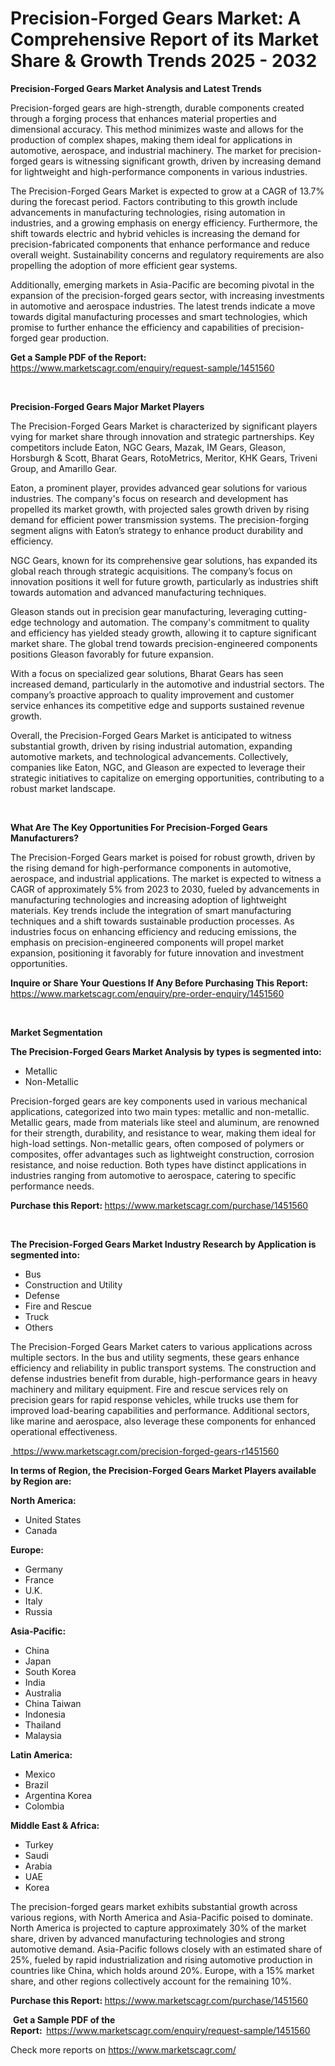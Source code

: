 <p><h1>Precision-Forged Gears Market: A Comprehensive Report of its Market Share & Growth Trends 2025 - 2032</h1></p><p><strong>Precision-Forged Gears Market Analysis and Latest Trends</strong></p>
<p><p>Precision-forged gears are high-strength, durable components created through a forging process that enhances material properties and dimensional accuracy. This method minimizes waste and allows for the production of complex shapes, making them ideal for applications in automotive, aerospace, and industrial machinery. The market for precision-forged gears is witnessing significant growth, driven by increasing demand for lightweight and high-performance components in various industries.</p><p>The Precision-Forged Gears Market is expected to grow at a CAGR of 13.7% during the forecast period. Factors contributing to this growth include advancements in manufacturing technologies, rising automation in industries, and a growing emphasis on energy efficiency. Furthermore, the shift towards electric and hybrid vehicles is increasing the demand for precision-fabricated components that enhance performance and reduce overall weight. Sustainability concerns and regulatory requirements are also propelling the adoption of more efficient gear systems. </p><p>Additionally, emerging markets in Asia-Pacific are becoming pivotal in the expansion of the precision-forged gears sector, with increasing investments in automotive and aerospace industries. The latest trends indicate a move towards digital manufacturing processes and smart technologies, which promise to further enhance the efficiency and capabilities of precision-forged gear production.</p></p>
<p><strong>Get a Sample PDF of the Report:&nbsp;</strong> <a href="https://www.marketscagr.com/enquiry/request-sample/1451560?utm_campaign=1999&utm_medium=2&utm_source=Github&utm_content=ia&utm_term=27022025&utm_id=precision-forged-gears">https://www.marketscagr.com/enquiry/request-sample/1451560</a></p>
<p>&nbsp;</p>
<p><strong>Precision-Forged Gears Major Market Players</strong></p>
<p><p>The Precision-Forged Gears Market is characterized by significant players vying for market share through innovation and strategic partnerships. Key competitors include Eaton, NGC Gears, Mazak, IM Gears, Gleason, Horsburgh & Scott, Bharat Gears, RotoMetrics, Meritor, KHK Gears, Triveni Group, and Amarillo Gear.</p><p>Eaton, a prominent player, provides advanced gear solutions for various industries. The company's focus on research and development has propelled its market growth, with projected sales growth driven by rising demand for efficient power transmission systems. The precision-forging segment aligns with Eaton’s strategy to enhance product durability and efficiency.</p><p>NGC Gears, known for its comprehensive gear solutions, has expanded its global reach through strategic acquisitions. The company’s focus on innovation positions it well for future growth, particularly as industries shift towards automation and advanced manufacturing techniques.</p><p>Gleason stands out in precision gear manufacturing, leveraging cutting-edge technology and automation. The company's commitment to quality and efficiency has yielded steady growth, allowing it to capture significant market share. The global trend towards precision-engineered components positions Gleason favorably for future expansion.</p><p>With a focus on specialized gear solutions, Bharat Gears has seen increased demand, particularly in the automotive and industrial sectors. The company’s proactive approach to quality improvement and customer service enhances its competitive edge and supports sustained revenue growth.</p><p>Overall, the Precision-Forged Gears Market is anticipated to witness substantial growth, driven by rising industrial automation, expanding automotive markets, and technological advancements. Collectively, companies like Eaton, NGC, and Gleason are expected to leverage their strategic initiatives to capitalize on emerging opportunities, contributing to a robust market landscape.</p></p>
<p>&nbsp;</p>
<p><strong>What Are The Key Opportunities For Precision-Forged Gears Manufacturers?</strong></p>
<p><p>The Precision-Forged Gears market is poised for robust growth, driven by the rising demand for high-performance components in automotive, aerospace, and industrial applications. The market is expected to witness a CAGR of approximately 5% from 2023 to 2030, fueled by advancements in manufacturing technologies and increasing adoption of lightweight materials. Key trends include the integration of smart manufacturing techniques and a shift towards sustainable production processes. As industries focus on enhancing efficiency and reducing emissions, the emphasis on precision-engineered components will propel market expansion, positioning it favorably for future innovation and investment opportunities.</p></p>
<p><strong>Inquire or Share Your Questions If Any Before Purchasing This Report:</strong> <a href="https://www.marketscagr.com/enquiry/pre-order-enquiry/1451560?utm_campaign=1999&utm_medium=2&utm_source=Github&utm_content=ia&utm_term=27022025&utm_id=precision-forged-gears">https://www.marketscagr.com/enquiry/pre-order-enquiry/1451560</a></p>
<p>&nbsp;</p>
<p><strong>Market Segmentation</strong></p>
<p><strong>The Precision-Forged Gears Market Analysis by types is segmented into:</strong></p>
<p><ul><li>Metallic</li><li>Non-Metallic</li></ul></p>
<p><p>Precision-forged gears are key components used in various mechanical applications, categorized into two main types: metallic and non-metallic. Metallic gears, made from materials like steel and aluminum, are renowned for their strength, durability, and resistance to wear, making them ideal for high-load settings. Non-metallic gears, often composed of polymers or composites, offer advantages such as lightweight construction, corrosion resistance, and noise reduction. Both types have distinct applications in industries ranging from automotive to aerospace, catering to specific performance needs.</p></p>
<p><strong>Purchase this Report:&nbsp;</strong><a href="https://www.marketscagr.com/purchase/1451560?utm_campaign=1999&utm_medium=2&utm_source=Github&utm_content=ia&utm_term=27022025&utm_id=precision-forged-gears">https://www.marketscagr.com/purchase/1451560</a></p>
<p>&nbsp;</p>
<p><strong>The Precision-Forged Gears Market Industry Research by Application is segmented into:</strong></p>
<p><ul><li>Bus</li><li>Construction and Utility</li><li>Defense</li><li>Fire and Rescue</li><li>Truck</li><li>Others</li></ul></p>
<p><p>The Precision-Forged Gears Market caters to various applications across multiple sectors. In the bus and utility segments, these gears enhance efficiency and reliability in public transport systems. The construction and defense industries benefit from durable, high-performance gears in heavy machinery and military equipment. Fire and rescue services rely on precision gears for rapid response vehicles, while trucks use them for improved load-bearing capabilities and performance. Additional sectors, like marine and aerospace, also leverage these components for enhanced operational effectiveness.</p></p>
<p><a href="https://www.marketscagr.com/precision-forged-gears-r1451560?utm_campaign=1999&utm_medium=2&utm_source=Github&utm_content=ia&utm_term=27022025&utm_id=precision-forged-gears">&nbsp;https://www.marketscagr.com/precision-forged-gears-r1451560</a></p>
<p><strong>In terms of Region, the Precision-Forged Gears Market Players available by Region are:</strong></p>
<p>
    <p> <strong> North America: </strong>
        <ul>
            <li>United States</li>
            <li>Canada</li>
        </ul>
        </p> 
    <p> <strong> Europe: </strong>
        <ul>
            <li>Germany</li>
            <li>France</li>
            <li>U.K.</li>
            <li>Italy</li>
            <li>Russia</li>
        </ul>
        </p> 
    <p> <strong> Asia-Pacific: </strong>
        <ul>
            <li>China</li>
            <li>Japan</li>
            <li>South Korea</li>
            <li>India</li>
            <li>Australia</li>
            <li>China Taiwan</li>
            <li>Indonesia</li>
            <li>Thailand</li>
            <li>Malaysia</li>
        </ul>
        </p> 
    <p> <strong> Latin America: </strong>
        <ul>
            <li>Mexico</li>
            <li>Brazil</li>
            <li>Argentina Korea</li>
            <li>Colombia</li>
        </ul>
        </p> 
    <p> <strong> Middle East & Africa: </strong>
        <ul>
            <li>Turkey</li>
            <li>Saudi</li>
            <li>Arabia</li>
            <li>UAE</li>
            <li>Korea</li>
        </ul>
    </p>
    </p>
<p><p>The precision-forged gears market exhibits substantial growth across various regions, with North America and Asia-Pacific poised to dominate. North America is projected to capture approximately 30% of the market share, driven by advanced manufacturing technologies and strong automotive demand. Asia-Pacific follows closely with an estimated share of 25%, fueled by rapid industrialization and rising automotive production in countries like China, which holds around 20%. Europe, with a 15% market share, and other regions collectively account for the remaining 10%.</p></p>
<p><strong>Purchase this Report: </strong><a href="https://www.marketscagr.com/purchase/1451560?utm_campaign=1999&utm_medium=2&utm_source=Github&utm_content=ia&utm_term=27022025&utm_id=precision-forged-gears">https://www.marketscagr.com/purchase/1451560</a></p>
<p>&nbsp;<strong>Get a Sample PDF of the Report:&nbsp;&nbsp;</strong><a href="https://www.marketscagr.com/enquiry/request-sample/1451560?utm_campaign=1999&utm_medium=2&utm_source=Github&utm_content=ia&utm_term=27022025&utm_id=precision-forged-gears">https://www.marketscagr.com/enquiry/request-sample/1451560</a></p>
<p><strong></strong></p>
<p>Check more reports on <a href="https://www.marketscagr.com/?utm_campaign=1999&utm_medium=2&utm_source=Github&utm_content=ia&utm_term=27022025&utm_id=precision-forged-gears">https://www.marketscagr.com/</a></p>